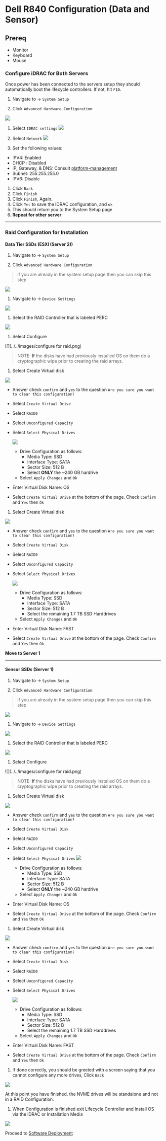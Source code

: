 # Dell R840 Configuration (Data and Sensor)

## Prereq
- Monitor
- Keyboard
- Mouse

### Configure iDRAC for Both Servers

Once power has been connected to the servers setup they should automatically boot the lifecycle controllers. If not, hit `F10`.


1. Navigate to -> `System Setup`

1. Click `Advanced Hardware Configuration`

  ![](../../images/lifecyclecontroller.png)

1. Select `IDRAC settings`
  ![](../../images/IMG_20190105_101747.jpg)

1. Select `Network`
  ![](../../images/IMG_20190105_101906.jpg)

1. Set the following values:
  - IPV4: Enabled
  - DHCP : Disabled
  - IP, Gateway, & DNS: Consult [platform-management](../platform-management.md)
  - Subnet: 255.255.255.0
  - IPV6: Disable

1. Click `Back`
1. Click `Finish`
1. Click `Finish`, Again.
1. Click `Yes` to save the IDRAC configuration, and `ok`
1. This should return you to the System Setup page
1. **Repeat for other server**

___

### Raid Configuration for Installation

#### Data Tier SSDs (ESXI (Server 2))
1. Navigate to -> `System Setup`

1. Click `Advanced Hardware Configuration`
> if you are already in the system setup page then you can skip this step

  ![](../../images/lifecyclecontroller.png)

1. Navigate to -> `Device Settings`

  ![](../../images/IMG_20190105_093432.jpg)

1. Select the RAID Controller that is labeled PERC

  ![](../../images/IMG_20190105_093446.jpg)

1. Select Configure

  ![](../../images/configure for raid.png)

>NOTE: **If** the disks have had previously installed OS on them do a cryptographic wipe prior to creating the raid arrays.

1. Select Create Virtual disk

  ![](../../images/IMG_20190105_093919.jpg)


  - Answer check `confirm` and `yes` to the question `Are you sure you want to clear this configuration?`

  - Select `Create Virtual Drive`

  - Select `RAID0`

  - Select `Unconfigured Capacity`

  - Select `Select Physical Drives`

    ![](../../images/IMG_20190105_094155.jpg)

    - Drive Configuration as follows:
      - Media Type: SSD
      - Interface Type: SATA
      - Sector Size: 512 B
      - Select **ONLY** the ~240 GB hardrive
    - Select `Apply Changes` and `Ok`
  - Enter Virtual Disk Name: OS
  - Select `Create Virtual Drive` at the bottom of the page. Check `Confirm` and `Yes` then `Ok`

1. Select Create Virtual disk

  ![](../../images/IMG_20190105_093919.jpg)


  - Answer check `confirm` and `yes` to the question `Are you sure you want to clear this configuration?`

  - Select `Create Virtual Disk`

  - Select `RAID0`

  - Select `Unconfigured Capacity`

  - Select `Select Physical Drives`

    ![](../../images/IMG_20190105_094155.jpg)

    - Drive Configuration as follows:
      - Media Type: SSD
      - Interface Type: SATA
      - Sector Size: 512 B
      - Select the remaining 1.7 TB SSD Harddrives
    - Select `Apply Changes` and `Ok`
  - Enter Virtual Disk Name: FAST
  - Select `Create Virtual Drive` at the bottom of the page. Check `Confirm` and `Yes` then `Ok`

**Move to Server 1**
___

#### Sensor SSDs (Server 1)
1. Navigate to -> `System Setup`

1. Click `Advanced Hardware Configuration`
> if you are already in the system setup page then you can skip this step

  ![](../../images/lifecyclecontroller.png)

1. Navigate to -> `Device Settings`

  ![](../../images/IMG_20190105_093432.jpg)

1. Select the RAID Controller that is labeled PERC

  ![](../../images/IMG_20190105_093446.jpg)

1. Select Configure

  ![](../../images/configure for raid.png)

> NOTE: **If** the disks have had previously installed OS on them do a cryptographic wipe prior to creating the raid arrays.

1. Select Create Virtual disk

  ![](../../images/IMG_20190105_093919.jpg)

  - Answer check `confirm` and `yes` to the question `Are you sure you want to clear this configuration?`

  - Select `Create Virtual Disk`

  - Select `RAID0`

  - Select `Unconfigured Capacity`

  - Select `Select Physical Drives`
    ![](../../images/IMG_20190105_094155.jpg)

    - Drive Configuration as follows:
      - Media Type: SSD
      - Interface Type: SATA
      - Sector Size: 512 B
      - Select **ONLY** the ~240 GB hardrive
    - Select `Apply Changes` and `Ok`
  - Enter Virtual Disk Name: OS
  - Select `Create Virtual Drive` at the bottom of the page. Check `Confirm` and `Yes` then `Ok`

1. Select Create Virtual disk

  ![](../../images/IMG_20190105_093919.jpg)

  - Answer check `confirm` and `yes` to the question `Are you sure you want to clear this configuration?`

  - Select `Create Virtual Disk`

  - Select `RAID0`

  - Select `Unconfigured Capacity`

  - Select `Select Physical Drives`

    ![](../../images/IMG_20190105_094155.jpg)

    - Drive Configuration as follows:
      - Media Type: SSD
      - Interface Type: SATA
      - Sector Size: 512 B
      - Select the remaining 1.7 TB SSD Harddrives
    - Select `Apply Changes` and `Ok`
  - Enter Virtual Disk Name: FAST
  - Select `Create Virtual Drive` at the bottom of the page. Check `Confirm` and `Yes` then `Ok`


1. If done correctly, you should be greeted with a screen saying that you cannot configure any more drives, Click `Back`

  ![](../../images/IMG_20190105_095721.jpg)

At this point you have finished. the NVME drives will be standalone and not in a RAID Configuration.


1. When Configuration is finished exit Lifecycle Controller and Install OS via the iDRAC or Installation Media

  ![](../../images/lifecyclecontroller.png)

Proceed to [Software Deployment](../topics/software-deployment.md)
